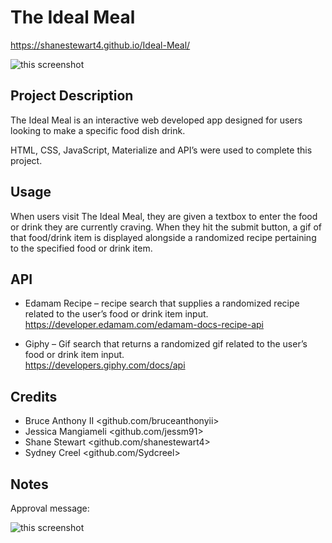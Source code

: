 # The Ideal Meal

https://shanestewart4.github.io/Ideal-Meal/


![this screenshot](https://github.com/shanestewart4/Project-1/blob/jess/assets/images/screenshot.png)


## Project Description

The Ideal Meal is an interactive web developed app designed for users looking to make a specific food dish drink.

HTML, CSS, JavaScript, Materialize and API’s were used to complete this project.

## Usage

When users visit The Ideal Meal, they are given a textbox to enter the food or drink they are currently craving. When they hit the submit button, a gif of that food/drink item is displayed alongside a randomized recipe pertaining to the specified food or drink item.

## API

* Edamam Recipe – recipe search that supplies a randomized recipe related to the user’s food or drink item input.
<br>https://developer.edamam.com/edamam-docs-recipe-api

* Giphy – Gif search that returns a randomized gif related to the user’s food or drink item input.
<br>https://developers.giphy.com/docs/api

## Credits

* Bruce Anthony II <github.com/bruceanthonyii>
* Jessica Mangiameli <github.com/jessm91>
* Shane Stewart <github.com/shanestewart4>
* Sydney Creel <github.com/Sydcreel>

## Notes

Approval message:

![this screenshot](https://github.com/shanestewart4/Project-1/blob/jess/assets/images/approval.png)

